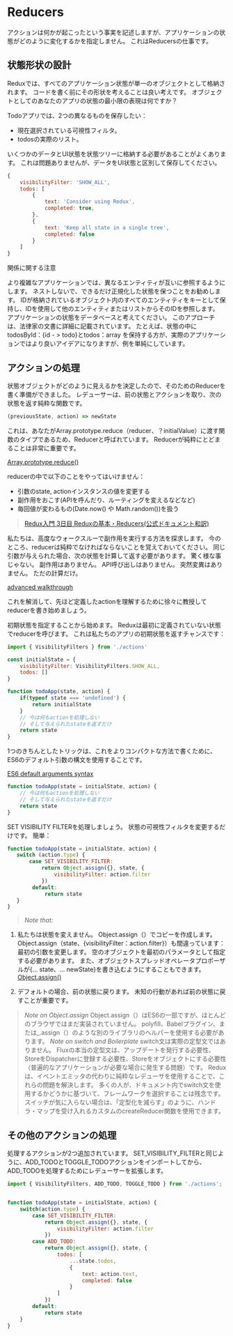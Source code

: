 # Reducers
アクションは何かが起こったという事実を記述しますが、アプリケーションの状態がどのように変化するかを指定しません。 これはReducersの仕事です。

## 状態形状の設計
Reduxでは、すべてのアプリケーション状態が単一のオブジェクトとして格納されます。 コードを書く前にその形状を考えることは良い考えです。 オブジェクトとしてのあなたのアプリの状態の最小限の表現は何ですか？

Todoアプリでは、2つの異なるものを保存したい：

- 現在選択されている可視性フィルタ。
- todosの実際のリスト。

いくつかのデータとUI状態を状態ツリーに格納する必要があることがよくあります。 これは問題ありませんが、データをUI状態と区別して保存してください。

```javascript
{
    visibilityFilter: 'SHOW_ALL',
    todos: [
        {
            text: 'Consider using Redux',
            completed: true,
        },
        {
            text: 'Keep all state in a single tree',
            completed: false
        }
    ]
}
```

関係に関する注意

より複雑なアプリケーションでは、異なるエンティティが互いに参照するようにします。 ネストしないで、できるだけ正規化した状態を保つことをお勧めします。 IDが格納されているオブジェクト内のすべてのエンティティをキーとして保持し、IDを使用して他のエンティティまたはリストからそのIDを参照します。 アプリケーションの状態をデータベースと考えてください。 このアプローチは、法律家の文書に詳細に記載されています。 たとえば、状態の中にtodosById：{id - > todo}とtodos：array <id>を保持する方が、実際のアプリケーションではより良いアイデアになりますが、例を単純にしています。

## アクションの処理
状態オブジェクトがどのように見えるかを決定したので、そのためのReducerを書く準備ができました。 レデューサーは、前の状態とアクションを取り、次の状態を返す純粋な関数です。

```javascript
(previousState, action) => newState
```
これは、あなたがArray.prototype.reduce（reducer、？initialValue）に渡す関数のタイプであるため、Reducerと呼ばれています。 Reducerが純粋にとどまることは非常に重要です。

[Array.prototype.reduce()](https://github.com/jb-matsunaga/redux-document/blob/master/others/01_arrayPrototypeReduce.md)

reducerの中で以下のことをやってはいけません：
- 引数のstate, actionインスタンスの値を変更する
- 副作用をおこす(APIを呼んだり、ルーティングを変えるなどなど)
- 毎回値が変わるもの(Date.now() や Math.random())を扱う

>[Redux入門 3日目 Reduxの基本・Reducers(公式ドキュメント和訳)](http://qiita.com/kiita312/items/7fdce94912d6d9c801f8)

私たちは、高度なウォークスルーで副作用を実行する方法を探求します。 今のところ、reducerは純粋でなければならないことを覚えておいてください。 同じ引数が与えられた場合、次の状態を計算して返す必要があります。 驚く様な事じゃない。 副作用はありません。 API呼び出しはありません。 突然変異はありません。 ただの計算だけ。

[advanced walkthrough](http://redux.js.org/docs/advanced/)

これを解消して、先ほど定義したactionを理解するために徐々に教授してreducerを書き始めましょう。

初期状態を指定することから始めます。 Reduxは最初に定義されていない状態でreducerを呼びます。 これは私たちのアプリの初期状態を返すチャンスです：

```javascript
import { VisibilityFilters } from './actions'

const initialState = {
    visibilityFilter: VisibilityFilters.SHOW_ALL,
    todos: []
}

function todoApp(state, action) {
    if(typeof state === 'undefined') {
        return initialState
    }
    // 今は何もactionを処理しない
    // そして与えられたstateを返すだけ
    return state
}
```

1つのきちんとしたトリックは、これをよりコンパクトな方法で書くために、ES6のデフォルト引数の構文を使用することです。

[ES6 default arguments syntax](https://developer.mozilla.org/en/docs/Web/JavaScript/Reference/Functions/default_parameters)

```javascript
function todoApp(state = initialState, action) {
    // 今は何もactionを処理しない
    // そして与えられたstateを返すだけ
    return state
}
```

SET VISIBILITY FILTERを処理しましょう。 状態の可視性フィルタを変更するだけです。 簡単：

```javascript
function todoApp(state = initialState, action) {
   switch (action.type) {
       case SET_VISIBILITY_FILTER:
           return Object.assign({}, state, {
               visibilityFilter: action.filter
           })
        default:
            return state
   }
}
```

>*Note that:*
1. 私たちは状態を変えません。 Object.assign（）でコピーを作成します。 Object.assign（state、{visibilityFilter：action.filter}）も間違っています：最初の引数を変更します。 空のオブジェクトを最初のパラメータとして指定する必要があります。 また、オブジェクトスプレッドオペレータプロポーザルが{... state、... newState}を書き込むようにすることもできます。
[Object.assign()](https://github.com/jb-matsunaga/redux-document/blob/master/others/objectAssign.md)

2. デフォルトの場合、前の状態に戻ります。 未知の行動があれば前の状態に戻すことが重要です。

>*Note on Object.assign*
>Object.assign（）はES6の一部ですが、ほとんどのブラウザではまだ実装されていません。 polyfill、Babelプラグイン、または_.assign（）のような別のライブラリのヘルパーを使用する必要があります。
>*Note on switch and Boilerplate*
>switch文は実際の定型文ではありません。 Fluxの本当の定型文は、アップデートを発行する必要性、StoreをDispatcherに登録する必要性、Storeをオブジェクトにする必要性（普遍的なアプリケーションが必要な場合に発生する問題）です。 Reduxは、イベントエミッタの代わりに純粋なレデューサを使用することで、これらの問題を解決します。
>多くの人が、ドキュメント内でswitch文を使用するかどうかに基づいて、フレームワークを選択することは残念です。 スイッチが気に入らない場合は、「定型化を減らす」のように、ハンドラ・マップを受け入れるカスタムのcreateReducer関数を使用できます。

## その他のアクションの処理
処理するアクションが2つ追加されています。 SET_VISIBILITY_FILTERと同じように、ADD_TODOとTOGGLE_TODOアクションをインポートしてから、ADD_TODOを処理するためにレデューサーを拡張します。

```javascript
import { VisibilityFilters, ADD_TODO, TOGGLE_TODO } from './actions';


function todoApp(state = initialState, action) {
    switch(action.type) {
        case SET_VISIBILITY_FILTER:
            return Object.assign({}, state, {
                visibilityFilter: action.filter
            })
        case ADD_TODO:
            return Object.assign({}, state, {
                todos: [
                    ...state.todos,
                    {
                        text: action.text,
                        completed: false
                    }
                ]
            })
        default:
            return state
    }
}
```



